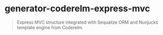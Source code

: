 # generator-coderelm-express-mvc 
> Express MVC structure integrated with Sequalize ORM and Nunjucks template engine from Coderelm.
